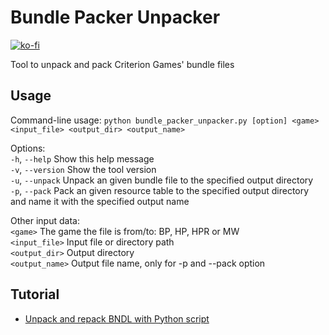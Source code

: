 # Bundle Packer Unpacker
[![ko-fi](https://ko-fi.com/img/githubbutton_sm.svg)](https://ko-fi.com/DGIorio)

Tool to unpack and pack Criterion Games' bundle files

## Usage
Command-line usage: `python bundle_packer_unpacker.py [option] <game> <input_file> <output_dir> <output_name>`

Options:  
`-h`, `--help`      Show this help message  
`-v`, `--version`   Show the tool version  
`-u`, `--unpack`    Unpack an given bundle file to the specified output directory  
`-p`, `--pack`      Pack an given resource table to the specified output directory and name it with the specified output name  

Other input data:  
       `<game>`     The game the file is from/to: BP, HP, HPR or MW  
 `<input_file>`     Input file or directory path  
 `<output_dir>`     Output directory  
`<output_name>`     Output file name, only for -p and --pack option  

## Tutorial
- [Unpack and repack BNDL with Python script](https://docs.google.com/document/d/1rbCo7kI9R6x32whL0RI0YT-bmP64-sFcreRaA95BLok)
